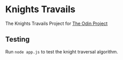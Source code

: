 # Knights Travails

The Knights Travails Project for [The Odin Project](https://www.theodinproject.com/lessons/javascript-knights-travails)

## Testing

Run `node app.js` to test the knight traversal algorithm.

